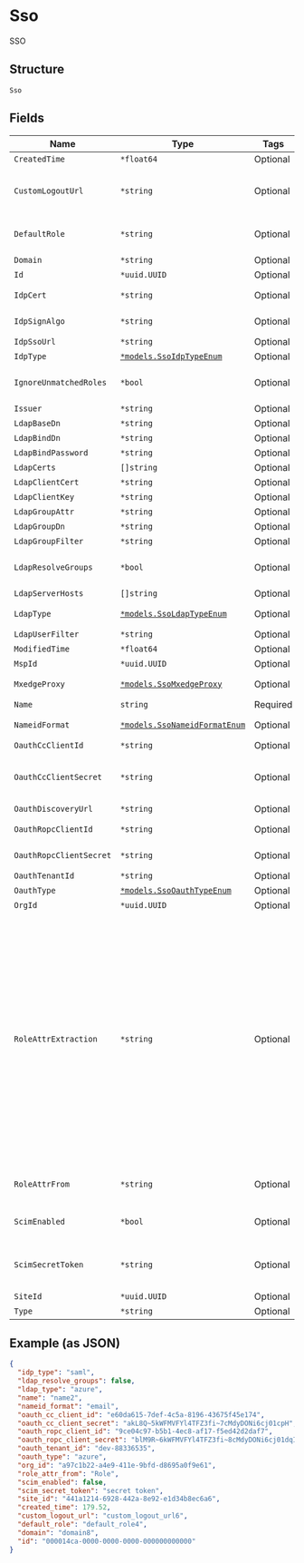 
# Sso

SSO

## Structure

`Sso`

## Fields

| Name | Type | Tags | Description |
|  --- | --- | --- | --- |
| `CreatedTime` | `*float64` | Optional | - |
| `CustomLogoutUrl` | `*string` | Optional | optional, a URL we will redirect the user after user logout from Mist (for some IdP which supports a custom logout URL that is different from SP-initiated SLO process) |
| `DefaultRole` | `*string` | Optional | default role to assign if there’s no match. By default, an assertion is treated as invalid when there’s no role matched |
| `Domain` | `*string` | Optional | - |
| `Id` | `*uuid.UUID` | Optional | - |
| `IdpCert` | `*string` | Optional | if `idp_type`==`saml`. IDP Cert (used to verify the signed response) |
| `IdpSignAlgo` | `*string` | Optional | if `idp_type`==`saml`. Signing algorithm for SAML Assertion |
| `IdpSsoUrl` | `*string` | Optional | IDP Single-Sign-On URL |
| `IdpType` | [`*models.SsoIdpTypeEnum`](../../doc/models/sso-idp-type-enum.md) | Optional | **Default**: `"saml"` |
| `IgnoreUnmatchedRoles` | `*bool` | Optional | ignore any unmatched roles provided in assertion. By default, an assertion is treated as invalid for any unmatched role |
| `Issuer` | `*string` | Optional | if `idp_type`==`saml`. IDP issuer URL |
| `LdapBaseDn` | `*string` | Optional | if `idp_type`==`ldap` |
| `LdapBindDn` | `*string` | Optional | if `idp_type`==`ldap` |
| `LdapBindPassword` | `*string` | Optional | if `idp_type`==`ldap` |
| `LdapCerts` | `[]string` | Optional | if `idp_type`==`ldap` |
| `LdapClientCert` | `*string` | Optional | if `idp_type`==`ldap` |
| `LdapClientKey` | `*string` | Optional | if `idp_type`==`ldap` |
| `LdapGroupAttr` | `*string` | Optional | Only if `ldap_type`==`custom` |
| `LdapGroupDn` | `*string` | Optional | Only if `ldap_type`==`custom` |
| `LdapGroupFilter` | `*string` | Optional | Only if `ldap_type`==`custom` |
| `LdapResolveGroups` | `*bool` | Optional | whether to recursively resolve LDAP groups<br>**Default**: `false` |
| `LdapServerHosts` | `[]string` | Optional | if `idp_type`==`ldap` |
| `LdapType` | [`*models.SsoLdapTypeEnum`](../../doc/models/sso-ldap-type-enum.md) | Optional | if `idp_type`==`ldap`<br>**Default**: `"azure"` |
| `LdapUserFilter` | `*string` | Optional | Only if `ldap_type`==`custom` |
| `ModifiedTime` | `*float64` | Optional | - |
| `MspId` | `*uuid.UUID` | Optional | - |
| `MxedgeProxy` | [`*models.SsoMxedgeProxy`](../../doc/models/sso-mxedge-proxy.md) | Optional | if `idp_type`==`mxedge_proxy`, this requires `mist_nac` to be enabled on the mxcluster |
| `Name` | `string` | Required | name |
| `NameidFormat` | [`*models.SsoNameidFormatEnum`](../../doc/models/sso-nameid-format-enum.md) | Optional | if `idp_type`==`saml`<br>**Default**: `"email"` |
| `OauthCcClientId` | `*string` | Optional | if `oauth_type`==`okta`, Client Credentials |
| `OauthCcClientSecret` | `*string` | Optional | if `oauth_type`==`okta`, oauth_cc_client_secret is RSA private key, of the form "-----BEGIN RSA PRIVATE KEY--...." |
| `OauthDiscoveryUrl` | `*string` | Optional | if `idp_type`==`oauth` |
| `OauthRopcClientId` | `*string` | Optional | ropc = Resource Owner Password Credentials |
| `OauthRopcClientSecret` | `*string` | Optional | oauth_ropc_client_secret can be empty if oauth_type is azure or azure-gov |
| `OauthTenantId` | `*string` | Optional | if `oauth_type`==`okta`, oauth_tenant_id |
| `OauthType` | [`*models.SsoOauthTypeEnum`](../../doc/models/sso-oauth-type-enum.md) | Optional | **Default**: `"azure"` |
| `OrgId` | `*uuid.UUID` | Optional | - |
| `RoleAttrExtraction` | `*string` | Optional | optional, custom role attribute parsing scheme<br><br>Supported Role Parsing Schemes<br><br><table><tr><th>Name</th><th>Scheme</th></tr><tr><td>cn</td><td><ul><li>The expected role attribute format in SAML Assertion is “CN=cn,OU=ou1,OU=ou2,…”</li><li>CN (the key) is case insensitive and exactly 1 CN is expected (or the entire entry will be ignored)</li><li>E.g. if role attribute is “CN=cn,OU=ou1,OU=ou2” then parsed role value is “cn”</li></ul></td></tr></table><br> |
| `RoleAttrFrom` | `*string` | Optional | name of the attribute in SAML Assertion to extract role from<br>**Default**: `"Role"` |
| `ScimEnabled` | `*bool` | Optional | indicates if SCIM provisioning is enabled for the OAuth IDP<br>**Default**: `false` |
| `ScimSecretToken` | `*string` | Optional | scim_secret_token (generated by caller, crypto-random) is used as the Bearer token in the Authorization header of SCIM provisioning requests by the IDP |
| `SiteId` | `*uuid.UUID` | Optional | - |
| `Type` | `*string` | Optional | - |

## Example (as JSON)

```json
{
  "idp_type": "saml",
  "ldap_resolve_groups": false,
  "ldap_type": "azure",
  "name": "name2",
  "nameid_format": "email",
  "oauth_cc_client_id": "e60da615-7def-4c5a-8196-43675f45e174",
  "oauth_cc_client_secret": "akL8Q~5kWFMVFYl4TFZ3fi~7cMdyDONi6cj01cpH",
  "oauth_ropc_client_id": "9ce04c97-b5b1-4ec8-af17-f5ed42d2daf7",
  "oauth_ropc_client_secret": "blM9R~6kWFMVFYl4TFZ3fi~8cMdyDONi6cj01dqI",
  "oauth_tenant_id": "dev-88336535",
  "oauth_type": "azure",
  "org_id": "a97c1b22-a4e9-411e-9bfd-d8695a0f9e61",
  "role_attr_from": "Role",
  "scim_enabled": false,
  "scim_secret_token": "secret token",
  "site_id": "441a1214-6928-442a-8e92-e1d34b8ec6a6",
  "created_time": 179.52,
  "custom_logout_url": "custom_logout_url6",
  "default_role": "default_role4",
  "domain": "domain8",
  "id": "000014ca-0000-0000-0000-000000000000"
}
```

